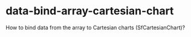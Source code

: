 # data-bind-array-cartesian-chart
How to bind data from the array to Cartesian charts (SfCartesianChart)?
